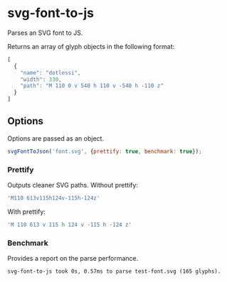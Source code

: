 # svg-font-to-js

Parses an SVG font to JS.

Returns an array of glyph objects in the following format:

```javascript
[
  {
    "name": "dotlessi",
    "width": 330,
    "path": "M 110 0 v 540 h 110 v -540 h -110 z"
  }
]
```

## Options

Options are passed as an object.

```javascript
svgFontToJson('font.svg', {prettify: true, benchmark: true});
```

### Prettify

Outputs cleaner SVG paths. Without prettify:

```javascript
'M110 613v115h124v-115h-124z'
```

With prettify:

```javascript
'M 110 613 v 115 h 124 v -115 h -124 z'
```

### Benchmark

Provides a report on the parse performance.

```shell
svg-font-to-js took 0s, 0.57ms to parse test-font.svg (165 glyphs).
```
